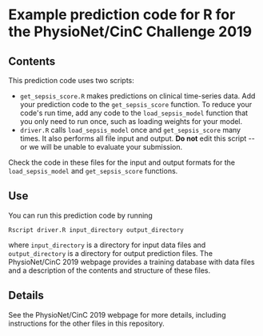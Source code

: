 # Example prediction code for R for the PhysioNet/CinC Challenge 2019

## Contents

This prediction code uses two scripts:

* `get_sepsis_score.R` makes predictions on clinical time-series data.  Add your prediction code to the `get_sepsis_score` function.  To reduce your code's run time, add any code to the `load_sepsis_model` function that you only need to run once, such as loading weights for your model.
* `driver.R` calls `load_sepsis_model` once and `get_sepsis_score` many times. It also performs all file input and output.  **Do not** edit this script -- or we will be unable to evaluate your submission.

Check the code in these files for the input and output formats for the `load_sepsis_model` and `get_sepsis_score` functions.

## Use

You can run this prediction code by running

    Rscript driver.R input_directory output_directory

where `input_directory` is a directory for input data files and `output_directory` is a directory for output prediction files.  The PhysioNet/CinC 2019 webpage provides a training database with data files and a description of the contents and structure of these files.

## Details

See the PhysioNet/CinC 2019 webpage for more details, including instructions for the other files in this repository.